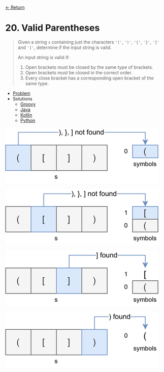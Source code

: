 [&larr; Return](https://hanggrian.github.io/grind-leetcode/)

# 20. Valid Parentheses

> Given a string `s` containing just the characters `'('`, `')'`, `'{'`, `'}'`,
  `'['` and `']'`, determine if the input string is valid.
>
> An input string is valid if:
>
> 1.  Open brackets must be closed by the same type of brackets.
> 1.  Open brackets must be closed in the correct order.
> 1.  Every close bracket has a corresponding open bracket of the same type.

- [Problem](https://leetcode.com/problems/valid-parentheses/)
- Solutions
  - [Groovy](https://github.com/hanggrian/grind-leetcode/blob/main/groovy/src/main/groovy/problems1_100/ValidParentheses.groovy)
  - [Java](https://github.com/hanggrian/grind-leetcode/blob/main/java/src/main/java/problems1_100/ValidParentheses.java)
  - [Kotlin](https://github.com/hanggrian/grind-leetcode/blob/main/kotlin/src/main/kotlin/problems1_100/ValidParentheses.kt)
  - [Python](https://github.com/hanggrian/grind-leetcode/blob/main/python/src/problems1_100/valid_parentheses.py)

![](https://github.com/hanggrian/grind-leetcode/raw/assets/problems1_100/valid-parentheses1.svg)

![](https://github.com/hanggrian/grind-leetcode/raw/assets/problems1_100/valid-parentheses2.svg)

![](https://github.com/hanggrian/grind-leetcode/raw/assets/problems1_100/valid-parentheses3.svg)

![](https://github.com/hanggrian/grind-leetcode/raw/assets/problems1_100/valid-parentheses4.svg)
